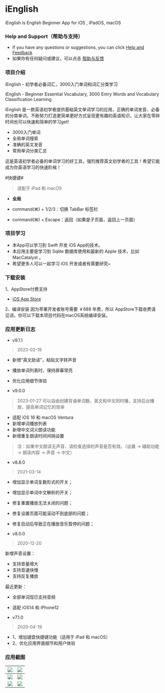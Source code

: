 # iEnglish
iEnglish is English Beginner App for iOS , iPadOS, macOS


### Help and Support（帮助与支持）
- If you have any questions or suggestions, you can click [Help and Feedback](https://github.com/iHTCboy/iEnglish/issues)
- 如果你有任何疑问或建议，可以点击 [帮助与反馈](https://github.com/iHTCboy/iEnglish/issues)

### 项目介绍
iEnglish - 初学者必备词汇，3000入门单词和词汇分类学习

iEnglish - Beginner Essential Vocabulary, 3000 Entry Words and Vocabulary Classification Learning


iEnglish 是一款英语初学者提供基础英文单词学习的应用，正确的单词发音、必备的分类单词，不断努力打造更简单更好方式呈现更有趣的英语知识，让大家在零碎时间也可以快速和简单的学习get!

- 3000入门单词
- 全局单词搜索
- 准确的英文发音
- 常用单词分类汇总

这是英语初学者必备的单词学习的好工具，强烈推荐英文初学者的工具！希望它能成为你英语学习的快速阶梯！


#快捷键#
> 适配于 iPad 和 macOS

- **全局**

- command(⌘) + 1/2/3：切换 TabBar 标签栏
- command(⌘) + Escape：返回（如果是子页面，返回上一页面）



### 项目学习
- 本App可以学习到 Swift 开发 iOS App的技术。
- 本应用主要是学习到 Sqlite 数据库使用和最新的 Apple 技术，比如 MacCatalyst 。
- 希望更多人可以一起学习 iOS 开发或者有需要研究~


### 下载安装
1、AppStore付费支持
- [iOS App Store](https://itunes.apple.com/cn/app/ienglish-初学者必备词汇/id1236558125?l=zh&ls=1&mt=8)


2、编译安装
因为苹果开发者账号需要 ￥688 年费，所以 AppStore下载收费请见谅。你可以下载本项目代码在macOS系统编译安装。


### 应用更新日志

- v9.1.1
> 2023-02-19
- 新增“英文助读”，粘贴文字转声音
- 播放单词列表时，保持屏幕常亮
- 优化应用细节体验

- v9.0.0
> 2023-01-27
> 可以自由创建背诵单词数，英文和中文同时播，支持后台播放，提高单词记忆的效率

- 适配 iOS 16 和 macOS Ventura
- 新增单词播放列表
- 新增中文词义朗读功能
- 新增重复朗读时间间隔设置

> 注：如果中文朗读无声音，请检查选择的声音是否有效。（设置 -> 辅助功能 -> 朗读内容 -> 声音 -> 中文）


- v8.8.0
> 2021-03-14

- 增加显示单词复数形式的开关；
- 增加显示单词中文解析的开关；
- 修复重置播放无法关闭的问题；
- 修复设置页面可能滚动不到底部的问题；
- 修复启动后导致正在播放音乐暂停的问题；



- v8.0.0
> 2020-12-20

新增声音设置：
- 支持音量增大
- 支持音速快慢
- 支持反复播放

最近更新：
- 全部单词现已支持音频
- 适配 iOS14 和 iPhone12

- v7.1.0
> 2020-04-19

- 1、增加键盘快捷键功能（适用于 iPad 和 macOS）
- 2、优化应用界面细节和用户体验



### 应用截图

| ![](screenshot/01.png) | ![](screenshot/02.png) |
| ----- | ----- |
| ![](screenshot/03.png) | ![](screenshot/04.png) |
| ![](screenshot/05.png) | ![](screenshot/06.png) |
